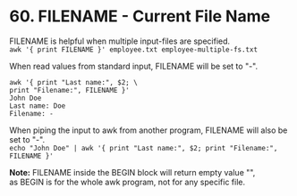 # 60. FILENAME - Current File Name

FILENAME is helpful when multiple input-files are specified.  
`awk '{ print FILENAME }' employee.txt employee-multiple-fs.txt`

When read values from standard input, FILENAME will be set to "-".
```
awk '{ print "Last name:", $2; \
print "Filename:", FILENAME }'
John Doe
Last name: Doe
Filename: -
```

When piping the input to awk from another program, FILENAME will also be set to "-".  
`echo "John Doe" | awk '{ print "Last name:", $2; print "Filename:", FILENAME }'`

**Note:** FILENAME inside the BEGIN block will return empty value "",  
as BEGIN is for the whole awk program, not for any specific file.
